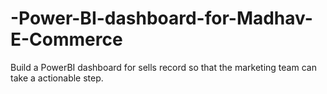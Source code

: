 # -Power-BI-dashboard-for-Madhav-E-Commerce
Build a PowerBI dashboard for sells record so that the marketing team can take a actionable step.
